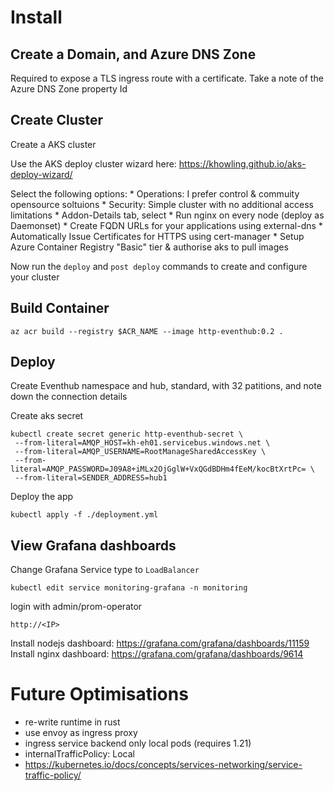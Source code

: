 
# Install

## Create a Domain, and Azure DNS Zone

Required to expose a TLS ingress route with a certificate.
Take a note of the Azure DNS Zone property Id 

## Create Cluster

Create a AKS cluster

Use the AKS deploy cluster wizard here: https://khowling.github.io/aks-deploy-wizard/

Select the following options:
    * Operations: I prefer control & commuity opensource soltuions
    * Security: Simple cluster with no additional access limitations
    * Addon-Details tab, select
        * Run nginx on every node (deploy as Daemonset)
        * Create FQDN URLs for your applications using external-dns
        * Automatically Issue Certificates for HTTPS using cert-manager
        * Setup Azure Container Registry "Basic" tier & authorise aks to pull images

Now run the ```deploy``` and ```post deploy``` commands to create and configure your cluster

## Build Container

```
az acr build --registry $ACR_NAME --image http-eventhub:0.2 .
```

## Deploy

Create Eventhub namespace and hub, standard, with 32 patitions, and note down the connection details


Create aks secret

```
kubectl create secret generic http-eventhub-secret \
 --from-literal=AMQP_HOST=kh-eh01.servicebus.windows.net \
 --from-literal=AMQP_USERNAME=RootManageSharedAccessKey \
 --from-literal=AMQP_PASSWORD=J09A8+iMLx2OjGglW+VxQGdBDHm4fEeM/kocBtXrtPc= \
 --from-literal=SENDER_ADDRESS=hub1
```

Deploy the app

```
kubectl apply -f ./deployment.yml
```

## View Grafana dashboards

Change Grafana Service type to ```LoadBalancer```

```
kubectl edit service monitoring-grafana -n monitoring
```

login with admin/prom-operator
```
http://<IP>
```

Install nodejs dashboard: https://grafana.com/grafana/dashboards/11159
Install nginx dashboard: https://grafana.com/grafana/dashboards/9614


# Future Optimisations

* re-write runtime in rust
* use envoy as ingress proxy
* ingress service backend only local pods (requires 1.21)
* internalTrafficPolicy: Local
* https://kubernetes.io/docs/concepts/services-networking/service-traffic-policy/
